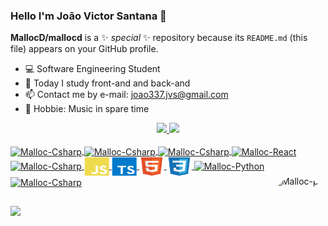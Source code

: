 ### Hello I'm João Victor Santana 🧧


**MallocD/mallocd** is a ✨ _special_ ✨ repository because its `README.md` (this file) appears on your GitHub profile.


<!-- - 🔭 I’m currently working on  -->
- 💻 Software Engineering Student
- 🎱 Today I study front-and and back-and
- 📫 Contact me by e-mail: joao337.jvs@gmail.com
- 🎻 Hobbie: Music in spare time
<div align="center">
  <a href="https://github.com/MallocD">
  <img height="180em" src="https://github-readme-stats.vercel.app/api?username=MallocD&show_icons=true&theme=dark&include_all_commits=true&count_private=true"/>
  <img height="180em" src="https://github-readme-stats.vercel.app/api/top-langs/?username=MallocD&layout=compact&langs_count=7&theme=dark"/>
</div>
<div style="display: inline_block"><br>
   <img align="center" alt="Malloc-Csharp" height="40" width="50" src="https://cdn.jsdelivr.net/gh/devicons/devicon/icons/java/java-original.svg">
   <img align="center" alt="Malloc-Csharp" height="30" width="40" src="https://cdn.jsdelivr.net/gh/devicons/devicon/icons/spring/spring-original-wordmark.svg">
   <img align="center" alt="Malloc-Csharp" height="30" width="40" src="https://cdn.jsdelivr.net/gh/devicons/devicon/icons/nodejs/nodejs-original.svg">
  <img align="center" alt="Malloc-React" height="30" width="40" src="https://cdn.jsdelivr.net/gh/devicons/devicon/icons/angularjs/angularjs-original.svg">
  <img align="center" alt="Malloc-Csharp" height="30" width="40" src="https://cdn.jsdelivr.net/gh/devicons/devicon/icons/bootstrap/bootstrap-plain-wordmark.svg">
  <img align="center" alt="Malloc-Js" height="30" width="40" src="https://raw.githubusercontent.com/devicons/devicon/master/icons/javascript/javascript-plain.svg">
  <img align="center" alt="Malloc-Ts" height="30" width="40" src="https://raw.githubusercontent.com/devicons/devicon/master/icons/typescript/typescript-plain.svg">
  <img align="center" alt="Malloc-HTML" height="30" width="40" src="https://raw.githubusercontent.com/devicons/devicon/master/icons/html5/html5-original.svg">
  <img align="center" alt="Malloc-CSS" height="30" width="40" src="https://raw.githubusercontent.com/devicons/devicon/master/icons/css3/css3-original.svg">
  <img align="center" alt="Malloc-Python" height="30" width="40" src="https://cdn.jsdelivr.net/gh/devicons/devicon/icons/c/c-original.svg">
   <img align="center" alt="Malloc-Csharp" height="30" width="40" src="https://cdn.jsdelivr.net/gh/devicons/devicon/icons/lua/lua-original-wordmark.svg">
  
  <img align="right" alt="Malloc-pic" height="150" style="border-radius:50px;" src="https://media.discordapp.net/attachments/915817930091016233/938826072085123172/a_0fb1122d0ffb76778c38d247e4dd8335.gif?width=319&height=319">
</div>
  
  ##
 
 <a href="https://discord.gg/avTz82WD" target="_blank"><img src="https://img.shields.io/badge/Discord-7289DA?style=for-the-badge&logo=discord&logoColor=white" target="_blank"></a> 
  
 
<!--   ![Snake animation](https://github.com/rafabaleri/MallocD/blob/output/github-contribution-grid-snake.svg) -->
 
</div>

